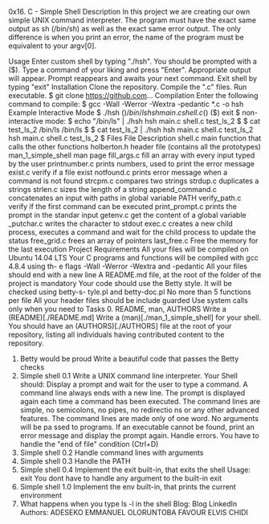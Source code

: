 0x16. C - Simple Shell
Description
In this project we are creating our own simple UNIX command interpreter. The program must have the exact same output as sh (/bin/sh) as well as the exact same error output. The only difference is when you print an error, the name of the program must be equivalent to your argv[0].

Usage
Enter custom shell by typing "./hsh". You should be prompted with a ($).
Type a command of your liking and press "Enter".
Appropriate output will appear.
Prompt reappears and awaits your next command.
Exit shell by typing "exit"
Installation
Clone the repository. Compile the ".c" files. Run executable.
$ git clone https://github.com...
Compilation
Enter the following command to compile:
$ gcc -Wall -Werror -Wextra -pedantic *.c -o hsh
Example
Interactive Mode
$ ./hsh
($) /bin/ls
hsh main.c shell.c
($)
($) exit
$
non-interactive mode:
$ echo "/bin/ls" | ./hsh
hsh main.c shell.c test_ls_2
$
$ cat test_ls_2
/bin/ls
/bin/ls
$
$ cat test_ls_2 | ./hsh
hsh main.c shell.c test_ls_2
hsh main.c shell.c test_ls_2
$
Files
File	Description
shell.c	main function that calls the other functions
holberton.h	header file (contains all the prototypes)
man_1_simple_shell	man page
fill_args.c	fill an array with every input typed by the user
printnumber.c	prints numbers, used to print the error message
exist.c	verify if a file exist
notfound.c	prints error message when a command is not found
strcpm.c	compares two strings
strdup.c	duplicates a strings
strlen.c	sizes the length of a string
append_command.c	concatenates an input with paths in global variable PATH
verify_path.c	verify if the first command can be executed
print_prompt.c	prints the prompt in the standar input
getenv.c	get the content of a global variable
_putchar.c	writes the character to stdout
exec.c	creates a new child process, executes a command and wait for the child process to update the status
free_grid.c	frees an array of pointers
last_free.c	Free the memory for the last execution
Project Requirements
All your files will be compiled on Ubuntu 14.04 LTS
Your C programs and functions will be compiled with gcc 4.8.4 using th- e flags -Wall -Werror -Wextra and -pedantic
All your files should end with a new line
A README.md file, at the root of the folder of the project is mandatory
Your code should use the Betty style. It will be checked using betty-s- tyle.pl and betty-doc.pl
No more than 5 functions per file
All your header files should be include guarded
Use system calls only when you need to
Tasks
0. README, man, AUTHORS
Write a (README)[./README.md]
Write a (man)[./man_1_simple_shell] for your shell.
You should have an (AUTHORS)[./AUTHORS] file at the root of your repository, listing all individuals having contributed content to the repository.
1. Betty would be proud
Write a beautiful code that passes the Betty checks
2. Simple shell 0.1
Write a UNIX command line interpreter.
Your Shell should:
Display a prompt and wait for the user to type a command. A command line always ends with a new line.
The prompt is displayed again each time a command has been executed.
The command lines are simple, no semicolons, no pipes, no redirectio ns or any other advanced features.
The command lines are made only of one word. No arguments will be pa ssed to programs.
If an executable cannot be found, print an error message and display the prompt again.
Handle errors.
You have to handle the "end of file" condition (Ctrl+D)
3. Simple shell 0.2
Handle command lines with arguments
4. Simple shell 0.3
Handle the PATH
5. Simple shell 0.4
Implement the exit built-in, that exits the shell
Usage: exit
You dont have to handle any argument to the built-in exit
6. Simple shell 1.0
Implement the env built-in, that prints the current environment
7. What happens when you type ls -l in the shell
Blog:
Blog LinkedIn
Authors:
ADESEKO EMMANUEL OLORUNTOBA
FAVOUR ELVIS CHIDI
